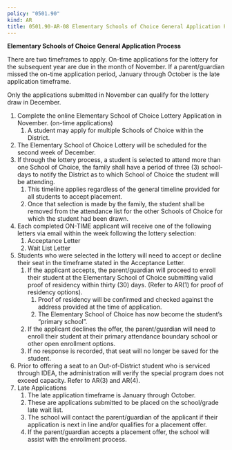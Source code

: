 ```yaml
---
policy: "0501.90"
kind: AR
title: 0501.90-AR-08 Elementary Schools of Choice General Application Process
---
```


**Elementary Schools of Choice General Application Process**

There are two timeframes to apply. On-time applications for the lottery for the subsequent year are due in the month of November. If a parent/guardian missed the on-time application period, January through October is the late application timeframe.

Only the applications submitted in November can qualify for the lottery draw in December.

1. Complete the online Elementary School of Choice Lottery Application in November. (on-time applications)
    1. A student may apply for multiple Schools of Choice within the District.
2. The Elementary School of Choice Lottery will be scheduled for the second week of December.
3. If through the lottery process, a student is selected to attend more than one School of Choice, the family shall have a period of three (3) school-days to notify the District as to which School of Choice the student will be attending.
    1. This timeline applies regardless of the general timeline provided for all students to accept placement.
    2. Once that selection is made by the family, the student shall be removed from the attendance list for the other Schools of Choice for which the student had been drawn.
4. Each completed ON-TIME applicant will receive one of the following letters via email within the week following the lottery selection:
    1. Acceptance Letter
    2. Wait List Letter
5. Students who were selected in the lottery will need to accept or decline their seat in the timeframe stated in the Acceptance Letter.
    1. If the applicant accepts, the parent/guardian will proceed to enroll their student at the Elementary School of Choice submitting valid proof of residency within thirty (30) days. (Refer to AR(1) for proof of residency options).
        1. Proof of residency will be confirmed and checked against the address provided at the time of application.
        2. The Elementary School of Choice has now become the student’s “primary school”.
    2. If the applicant declines the offer, the parent/guardian will need to enroll their student at their primary attendance boundary school or other open enrollment options.
    3. If no response is recorded, that seat will no longer be saved for the student.
6. Prior to offering a seat to an Out-of-District student who is serviced through IDEA, the administration will verify the special program does not exceed capacity. Refer to AR(3) and AR(4).
7. Late Applications
    1. The late application timeframe is January through October.
    2. These are applications submitted to be placed on the school/grade late wait list.
    3. The school will contact the parent/guardian of the applicant if their application is next in line and/or qualifies for a placement offer.
    4. If the parent/guardian accepts a placement offer, the school will assist with the enrollment process.
